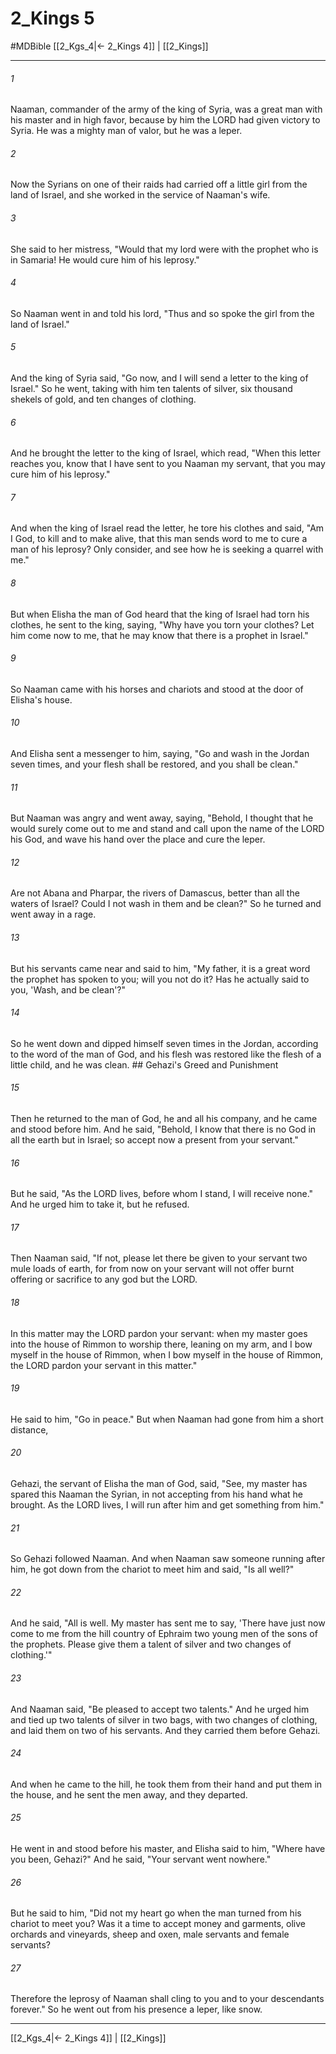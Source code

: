 # 2_Kings 5
#MDBible
[[2_Kgs_4|← 2_Kings 4]] | [[2_Kings]]

***

###### 1 
Naaman, commander of the army of the king of Syria, was a great man with his master and in high favor, because by him the LORD had given victory to Syria. He was a mighty man of valor, but he was a leper. 

###### 2 
Now the Syrians on one of their raids had carried off a little girl from the land of Israel, and she worked in the service of Naaman's wife. 

###### 3 
She said to her mistress, "Would that my lord were with the prophet who is in Samaria! He would cure him of his leprosy." 

###### 4 
So Naaman went in and told his lord, "Thus and so spoke the girl from the land of Israel." 

###### 5 
And the king of Syria said, "Go now, and I will send a letter to the king of Israel." So he went, taking with him ten talents of silver, six thousand shekels of gold, and ten changes of clothing. 

###### 6 
And he brought the letter to the king of Israel, which read, "When this letter reaches you, know that I have sent to you Naaman my servant, that you may cure him of his leprosy." 

###### 7 
And when the king of Israel read the letter, he tore his clothes and said, "Am I God, to kill and to make alive, that this man sends word to me to cure a man of his leprosy? Only consider, and see how he is seeking a quarrel with me." 

###### 8 
But when Elisha the man of God heard that the king of Israel had torn his clothes, he sent to the king, saying, "Why have you torn your clothes? Let him come now to me, that he may know that there is a prophet in Israel." 

###### 9 
So Naaman came with his horses and chariots and stood at the door of Elisha's house. 

###### 10 
And Elisha sent a messenger to him, saying, "Go and wash in the Jordan seven times, and your flesh shall be restored, and you shall be clean." 

###### 11 
But Naaman was angry and went away, saying, "Behold, I thought that he would surely come out to me and stand and call upon the name of the LORD his God, and wave his hand over the place and cure the leper. 

###### 12 
Are not Abana and Pharpar, the rivers of Damascus, better than all the waters of Israel? Could I not wash in them and be clean?" So he turned and went away in a rage. 

###### 13 
But his servants came near and said to him, "My father, it is a great word the prophet has spoken to you; will you not do it? Has he actually said to you, 'Wash, and be clean'?" 

###### 14 
So he went down and dipped himself seven times in the Jordan, according to the word of the man of God, and his flesh was restored like the flesh of a little child, and he was clean. ## Gehazi's Greed and Punishment 

###### 15 
Then he returned to the man of God, he and all his company, and he came and stood before him. And he said, "Behold, I know that there is no God in all the earth but in Israel; so accept now a present from your servant." 

###### 16 
But he said, "As the LORD lives, before whom I stand, I will receive none." And he urged him to take it, but he refused. 

###### 17 
Then Naaman said, "If not, please let there be given to your servant two mule loads of earth, for from now on your servant will not offer burnt offering or sacrifice to any god but the LORD. 

###### 18 
In this matter may the LORD pardon your servant: when my master goes into the house of Rimmon to worship there, leaning on my arm, and I bow myself in the house of Rimmon, when I bow myself in the house of Rimmon, the LORD pardon your servant in this matter." 

###### 19 
He said to him, "Go in peace." But when Naaman had gone from him a short distance, 

###### 20 
Gehazi, the servant of Elisha the man of God, said, "See, my master has spared this Naaman the Syrian, in not accepting from his hand what he brought. As the LORD lives, I will run after him and get something from him." 

###### 21 
So Gehazi followed Naaman. And when Naaman saw someone running after him, he got down from the chariot to meet him and said, "Is all well?" 

###### 22 
And he said, "All is well. My master has sent me to say, 'There have just now come to me from the hill country of Ephraim two young men of the sons of the prophets. Please give them a talent of silver and two changes of clothing.'" 

###### 23 
And Naaman said, "Be pleased to accept two talents." And he urged him and tied up two talents of silver in two bags, with two changes of clothing, and laid them on two of his servants. And they carried them before Gehazi. 

###### 24 
And when he came to the hill, he took them from their hand and put them in the house, and he sent the men away, and they departed. 

###### 25 
He went in and stood before his master, and Elisha said to him, "Where have you been, Gehazi?" And he said, "Your servant went nowhere." 

###### 26 
But he said to him, "Did not my heart go when the man turned from his chariot to meet you? Was it a time to accept money and garments, olive orchards and vineyards, sheep and oxen, male servants and female servants? 

###### 27 
Therefore the leprosy of Naaman shall cling to you and to your descendants forever." So he went out from his presence a leper, like snow. 

***

[[2_Kgs_4|← 2_Kings 4]] | [[2_Kings]]
